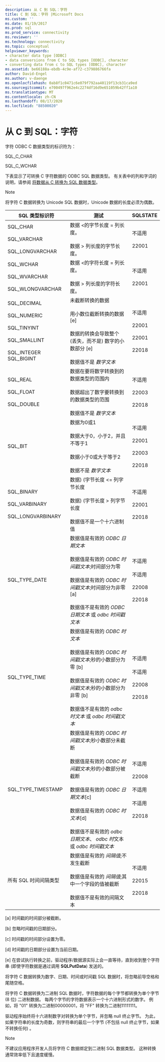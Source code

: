 ```yaml
---
description: 从 C 到 SQL：字符
title: C 到 SQL：字符 |Microsoft Docs
ms.custom: ''
ms.date: 01/19/2017
ms.prod: sql
ms.prod_service: connectivity
ms.reviewer: ''
ms.technology: connectivity
ms.topic: conceptual
helpviewer_keywords:
- character data type [ODBC]
- data conversions from C to SQL types [ODBC], character
- converting data from c to SQL types [ODBC], character
ms.assetid: be66188a-ebdb-4c9e-af72-c379886766fa
author: David-Engel
ms.author: v-daenge
ms.openlocfilehash: 0ab8f1c0471c6e079f792aa40119f13cb31ca9ed
ms.sourcegitcommit: e700497f962e4c2274df16d9e651059b42ff1a10
ms.translationtype: MT
ms.contentlocale: zh-CN
ms.lasthandoff: 08/17/2020
ms.locfileid: "88500020"
---
```

# <a name="c-to-sql-character"></a>从 C 到 SQL：字符
字符 ODBC C 数据类型的标识符为：  
  
 SQL_C_CHAR  
  
 SQL_C_WCHAR  
  
 下表显示了可转换 C 字符数据的 ODBC SQL 数据类型。 有关表中的列和字词的说明，请参阅 [将数据从 C 转换为 SQL 数据类型](../../../odbc/reference/appendixes/converting-data-from-c-to-sql-data-types.md)。  
  
> [!NOTE]  
>  将字符 C 数据转换为 Unicode SQL 数据时，Unicode 数据的长度必须为偶数。  
  
|SQL 类型标识符|测试|SQLSTATE|  
|-------------------------|----------|--------------|  
|SQL_CHAR<br /><br /> SQL_VARCHAR<br /><br /> SQL_LONGVARCHAR|数据 <的字节长度 = 列长度。<br /><br /> 数据 > 列长度的字节长度。|不适用<br /><br /> 22001|  
|SQL_WCHAR<br /><br /> SQL_WVARCHAR<br /><br /> SQL_WLONGVARCHAR|数据 <的字符长度 = 列长度。<br /><br /> 数据 > 列长度的字符长度。|不适用<br /><br /> 22001|  
|SQL_DECIMAL<br /><br /> SQL_NUMERIC<br /><br /> SQL_TINYINT<br /><br /> SQL_SMALLINT<br /><br /> SQL_INTEGER SQL_BIGINT|未截断转换的数据<br /><br /> 用小数位截断转换的数据 [e]<br /><br /> 数据的转换会导致整个 (丢失，而不是) 数字的小数部分 [e]<br /><br /> 数据值不是 *数字文本*|不适用<br /><br /> 22001<br /><br /> 22001<br /><br /> 22018|  
|SQL_REAL<br /><br /> SQL_FLOAT<br /><br /> SQL_DOUBLE|数据在要将数字转换到的数据类型的范围内<br /><br /> 数据超出了数字要转换到的数据类型的范围<br /><br /> 数据值不是 *数字文本*|不适用<br /><br /> 22003<br /><br /> 22018|  
|SQL_BIT|数据为0或1<br /><br /> 数据大于0，小于2，并且不等于1<br /><br /> 数据小于0或大于等于2<br /><br /> 数据不是 *数字文本*|不适用<br /><br /> 22001<br /><br /> 22003<br /><br /> 22018|  
|SQL_BINARY<br /><br /> SQL_VARBINARY<br /><br /> SQL_LONGVARBINARY|数据)  (字节长度 <= 列字节长度<br /><br /> 数据)  (字节长度 > 列字节长度<br /><br /> 数据值不是一个十六进制值|不适用<br /><br /> 22001<br /><br /> 22018|  
|SQL_TYPE_DATE|数据值是有效的 *ODBC 日期文本*<br /><br /> 数据值是有效的 *ODBC 时间戳文本*;时间部分为零<br /><br /> 数据值是有效的 *ODBC 时间戳文本*;时间部分为非零 [a]<br /><br /> 数据值不是有效的 *ODBC 日期文本* 或 *odbc 时间戳文本*|不适用<br /><br /> 不适用<br /><br /> 22008<br /><br /> 22018|  
|SQL_TYPE_TIME|数据值是有效的 *ODBC 时文本*<br /><br /> 数据值是有效的 *ODBC 时间戳文本*;秒的小数部分为零 [b]<br /><br /> 数据值是有效的 *ODBC 时间戳文本*;秒的小数部分为非零 [b]<br /><br /> 数据值不是有效的 *odbc 时文本* 或 *odbc 时间戳文本*|不适用<br /><br /> 不适用<br /><br /> 22008<br /><br /> 22018|  
|SQL_TYPE_TIMESTAMP|数据值是有效的 *ODBC 时间戳文本*;秒小数部分未截断<br /><br /> 数据值是有效的 *ODBC 时间戳文本*;秒的小数部分被截断<br /><br /> 数据值是有效的 *ODBC 日期文本*[c]<br /><br /> 数据值是有效的 *ODBC 时文本*[d]<br /><br /> 数据值不是有效的 *odbc 日期文本*、 *odbc 时*文本或 *odbc 时间戳文本*|不适用<br /><br /> 22008<br /><br /> 不适用<br /><br /> 不适用<br /><br /> 22018|  
|所有 SQL 时间间隔类型|数据值是有效的 *间隔值*;不发生截断<br /><br /> 数据值是有效的 *间隔值*;其中一个字段的值被截断<br /><br /> 数据值不是有效的间隔文本|不适用<br /><br /> 22015<br /><br /> 22018|  
  
 [a] 时间戳的时间部分被截断。  
  
 [b] 忽略时间戳的日期部分。  
  
 [c] 时间戳的时间部分设置为零。  
  
 [d] 时间戳的日期部分设置为当前日期。  
  
 [e] 在尝试执行转换之前，驱动程序/数据源实际上会一直等待，直到收到整个字符串 (即使字符数据是通过调用 **SQLPutData**) 发送的。  
  
 将字符 C 数据转换为数字、日期、时间或时间戳 SQL 数据时，将忽略前导空格和尾随空格。  
  
 将字符 C 数据转换为二进制 SQL 数据时，字符数据的每个字节都转换为单个字节 (8 位) 二进制数据。 每两个字节的字符数据表示一个十六进制形式的数字。 例如，将 "01" 转换为二进制00000001，将 "FF" 转换为二进制11111111。  
  
 驱动程序始终将十六进制数字对转换为单个字节，并忽略 null 终止字节。 为此，如果字符串的长度为奇数，则字符串的最后一个字节 (不包括 null 终止字节，如果不转换任何) 。  
  
> [!NOTE]  
>  不建议应用程序开发人员将字符 C 数据绑定到二进制 SQL 数据类型。 这种转换通常效率低下且速度缓慢。
